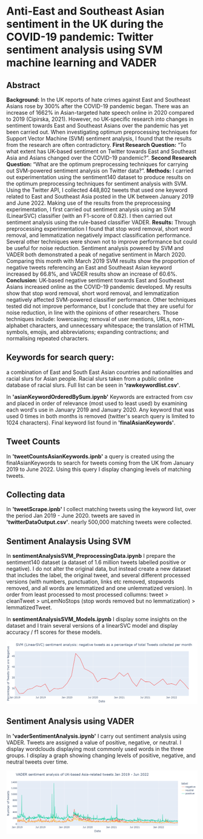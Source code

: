 # Anti-East and Southeast Asian sentiment in the UK during the COVID-19 pandemic: Twitter sentiment analysis using SVM machine learning and VADER

## Abstract

**Background:** In the UK reports of hate crimes against East and Southeast Asians rose by 300% after the COVID-19 pandemic began. There was an increase of 1662% in Asian-targeted hate speech online in 2020 compared to 2019 (Cipirska, 2021). However, no UK-specific research into changes in sentiment towards East and Southeast Asians over the pandemic has yet been carried out. When investigating optimum preprocessing techniques for Support Vector Machine (SVM) sentiment analysis, I found that the results from  the research are often contradictory. 
**First Research Question:** “To what extent has UK-based sentiment on Twitter towards East and Southeast Asia and Asians changed over the COVID-19 pandemic?”. 
**Second Research Question:** “What are the optimum preprocessing techniques for carrying out SVM-powered sentiment analysis on Twitter data?”. 
**Methods:** I carried out experimentation using the sentiment140 dataset to produce results on the optimum preprocessing techniques for sentiment analysis with SVM. Using the Twitter API, I collected 448,802 tweets that used one keyword related to East and Southeast Asia posted in the UK between January 2019 and June 2022. Making use of the results from the preprocessing experimentation, I first carried out sentiment analysis using an SVM (LinearSVC) classifier (with an F1-score of 0.82). I then carried out sentiment analysis using the rule-based classifier VADER. 
**Results:** Through preprocessing experimentation I found that stop word removal, short word removal, and lemmatization negatively impact classification performance. Several other techniques were shown not to improve performance but could be useful for noise reduction. Sentiment analysis powered by SVM and VADER both demonstrated a peak of negative sentiment in March 2020. Comparing this month with March 2019 SVM results show the proportion of negative tweets referencing an East and Southeast Asian keyword increased by 66.8%, and VADER results show an increase of 60.6%. 
**Conclusion:** UK-based negative sentiment towards East and Southeast Asians increased online as the COVID-19 pandemic developed.   My results show that stop word removal, short word removal, and lemmatization negatively affected SVM-powered classifier performance. Other techniques tested did not improve performance, but I conclude that they are useful for noise reduction, in line with the opinions of other researchers. Those techniques include: lowercasing; removal of user mentions, URLs, non-alphabet characters, and unnecessary whitespace; the translation of HTML symbols, emojis, and abbreviations; expanding contractions; and normalising repeated characters.

## Keywords for search query:
a combination of East and South East Asian countries and nationalities and racial slurs for Asian people.
Racial slurs taken from a public online database of racial slurs.
Full list can be seen in **'rawkeywordlist.csv'**.

In **'asianKeywordOrderedBySum.ipynb'** Keywords are extracted from csv and placed in order of relevance (most used to least used) by examining each word's use in January 2019 and January 2020.
Any keyword that was used 0 times in both months is removed (twitter's search query is limited to 1024 characters).
Final keyword list found in **'finalAsianKeywords'**.

## Tweet Counts

In **'tweetCountsAsianKeywords.ipnb'** a query is created using the finalAsianKeywords to search for tweets coming from the UK from January 2019 to June 2022.
Using this query I display changing levels of matching tweets.

## Collecting data

In **'tweetScrape.ipnb'** I collect matching tweets using the keyword list, over the period Jan 2019 - June 2020.
tweets are saved in **'twitterDataOutput.csv'**.
nearly 500,000 matching tweets were collected.

## Sentiment Analaysis Using SVM

In **sentimentAnalysisSVM_PreprocessingData.ipynb** I prepare the sentiment140 dataset (a dataset of 1.6 million tweets labelled positive or negative). I do not alter the original data, but instead create a new dataset that includes the label, the original tweet, and several different processed versions (with numbers, punctuation, links etc removed, stopwords removed, and all words are lemmatized and one unlemmatized version). In order from least processed to most processed collumns: tweet > cleanTweet > unLemNoStops (stop words removed but no lemmatization) > lemmatizedTweet.

In **sentimentAnalysisSVM_Models.ipynb** I display some insights on the dataset and I train several versions of a linearSVC model and display accuracy / f1 scores for these models. 

![SVM sentiment analysis by week](https://github.com/ORJackson/CSCM20_Project/blob/main/images/SVM%20LinearSVC/SVM%20(LinearSVC)%20sentiment%20analysis%20negative%20tweets%20as%20a%20percentage%20of%20total%20Tweets%20collected%20per%20month.png)

## Sentiment Analysis using VADER

In **'vaderSentimentAnalysis.ipynb'** I carry out sentiment analysis using VADER.
Tweets are assigned a value of positive, negative, or neutral.
I display wordclouds displaying most commonly used words in the three groups.
I display a graph showing changing levels of positive, negative, and neutral tweets over time.



![Vader sentiment analysis](https://github.com/ORJackson/CSCM20_Project/blob/main/images/VADER/VADER1(preprocessing1).png)

